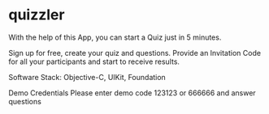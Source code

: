 # quizzler
With the help of this App, you can start a Quiz just in 5 minutes.

Sign up for free, create your quiz and questions. Provide an Invitation Code for all your participants and start to receive results. 

Software Stack:
Objective-C, UIKit, Foundation

Demo Credentials
Please enter demo code 123123 or 666666 and answer questions
